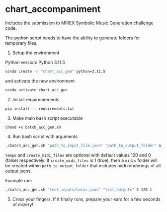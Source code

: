 # chart_accompaniment
Includes the submission to MIREX Symbolic Music Generation challenge code.

The python script needs to have the ability to generate folders for temporary files.

1. Setup the environment

Python version: Python 3.11.5

``` bash
conda create -n "chart_acc_gen" python=3.11.5
```

and activate the new environment

``` bash
conda activate chart_acc_gen
```

2. Install requiremements

``` bash
pip install -r requirements.txt
```

3. Make main bash script executable

``` bash
chmod +x batch_acc_gen.sh
```

4. Run bash script with arguments

``` bash
./batch_acc_gen.sh "path_to_input_file.json" "path_to_output_folder" n_sample tempo create_midi_files
```

`tempo` and `create_midi_files` are optional with default values 120 and 0 (false) respectively. If `create_midi_files` is 1 (true), then a `midis` folder will be created within `path_to_output_folder` that includes midi renderings of all output jsons.

Example run:

``` bash
./batch_acc_gen.sh "test_inputs/solar.json" "test_outputs" 5 120 1
```

5. Cross your fingers. If it finally runs, prepare your ears for a few seconds of mizery!